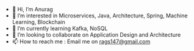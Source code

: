- 👋 Hi, I’m Anurag
- 👀 I’m interested in Microservices, Java, Architecture, Spring, Machine Learning, Blockchain
- 🌱 I’m currently learning Kafka, NoSQL
- 💞️ I’m looking to collaborate on Application Design and Architecture
- 📫 How to reach me : Email me on rags147@gmail.com

<!---
rags147/rags147 is a ✨ special ✨ repository because its `README.md` (this file) appears on your GitHub profile.
You can click the Preview link to take a look at your changes.
--->
